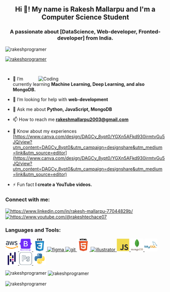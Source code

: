 <h2 align="center">Hi 👋! My name is Rakesh Mallarpu and I'm a Computer Science Student </h2>
<h3 align="center">A passionate about [DataScience, Web-developer, Fronted-developer] from India.</h3>

<p align="left"> <img src="https://komarev.com/ghpvc/?username=rakeshprogramer&label=Profile%20views&color=0e75b6&style=flat" alt="rakeshprogramer" /> </p>

<p align="left"> <a href="https://github.com/ryo-ma/github-profile-trophy"><img src="https://github-profile-trophy.vercel.app/?username=rakeshprogramer" alt="rakeshprogramer" /></a> </p>

<p align="left"> <a href="https://twitter.com/" target="blank"><img src="https://img.shields.io/twitter/follow/?logo=twitter&style=for-the-badge" alt="" /></a> </p>


<img align="right" alt="Coding" width="400" src="https://asset.cloudinary.com/dwocxt3l5/22cccec49aa3094713099741c7451efe">


- 🌱 I’m currently learning **Machine Learning, Deep Learning, and also MongoDB.**

- 🤝 I’m looking for help with **web-development**

- 💬 Ask me about **Python, JavaScript, MongoDB**

- 📫 How to reach me **rakeshmallarpu2003@gmail.com**

- 📄 Know about my experiences [https://www.canva.com/design/DAGCy_8ypt0/YGXn5AFkd930irmtvGu5JQ/view?utm_content=DAGCy_8ypt0&utm_campaign=designshare&utm_medium=link&utm_source=editor](https://www.canva.com/design/DAGCy_8ypt0/YGXn5AFkd930irmtvGu5JQ/view?utm_content=DAGCy_8ypt0&utm_campaign=designshare&utm_medium=link&utm_source=editor)

- ⚡ Fun fact **I create a YouTube videos.**

<h3 align="left">Connect with me:</h3>
<p align="left">
<a href="https://linkedin.com/in/https://www.linkedin.com/in/rakesh-mallarpu-77044829b/" target="blank"><img align="center" src="https://raw.githubusercontent.com/rahuldkjain/github-profile-readme-generator/master/src/images/icons/Social/linked-in-alt.svg" alt="https://www.linkedin.com/in/rakesh-mallarpu-77044829b/" height="30" width="40" /></a>
<a href="https://www.youtube.com/c/https://www.youtube.com/@rakeshtechace07" target="blank"><img align="center" src="https://raw.githubusercontent.com/rahuldkjain/github-profile-readme-generator/master/src/images/icons/Social/youtube.svg" alt="https://www.youtube.com/@rakeshtechace07" height="30" width="40" /></a>
</p>

<h3 align="left">Languages and Tools:</h3>
<p align="left"> <a href="https://aws.amazon.com" target="_blank" rel="noreferrer"> <img src="https://raw.githubusercontent.com/devicons/devicon/master/icons/amazonwebservices/amazonwebservices-original-wordmark.svg" alt="aws" width="40" height="40"/> </a> <a href="https://getbootstrap.com" target="_blank" rel="noreferrer"> <img src="https://raw.githubusercontent.com/devicons/devicon/master/icons/bootstrap/bootstrap-plain-wordmark.svg" alt="bootstrap" width="40" height="40"/> </a> <a href="https://www.w3schools.com/css/" target="_blank" rel="noreferrer"> <img src="https://raw.githubusercontent.com/devicons/devicon/master/icons/css3/css3-original-wordmark.svg" alt="css3" width="40" height="40"/> </a> <a href="https://www.figma.com/" target="_blank" rel="noreferrer"> <img src="https://www.vectorlogo.zone/logos/figma/figma-icon.svg" alt="figma" width="40" height="40"/> </a> <a href="https://git-scm.com/" target="_blank" rel="noreferrer"> <img src="https://www.vectorlogo.zone/logos/git-scm/git-scm-icon.svg" alt="git" width="40" height="40"/> </a> <a href="https://www.w3.org/html/" target="_blank" rel="noreferrer"> <img src="https://raw.githubusercontent.com/devicons/devicon/master/icons/html5/html5-original-wordmark.svg" alt="html5" width="40" height="40"/> </a> <a href="https://www.adobe.com/in/products/illustrator.html" target="_blank" rel="noreferrer"> <img src="https://www.vectorlogo.zone/logos/adobe_illustrator/adobe_illustrator-icon.svg" alt="illustrator" width="40" height="40"/> </a> <a href="https://developer.mozilla.org/en-US/docs/Web/JavaScript" target="_blank" rel="noreferrer"> <img src="https://raw.githubusercontent.com/devicons/devicon/master/icons/javascript/javascript-original.svg" alt="javascript" width="40" height="40"/> </a> <a href="https://www.mongodb.com/" target="_blank" rel="noreferrer"> <img src="https://raw.githubusercontent.com/devicons/devicon/master/icons/mongodb/mongodb-original-wordmark.svg" alt="mongodb" width="40" height="40"/> </a> <a href="https://www.mysql.com/" target="_blank" rel="noreferrer"> <img src="https://raw.githubusercontent.com/devicons/devicon/master/icons/mysql/mysql-original-wordmark.svg" alt="mysql" width="40" height="40"/> </a> <a href="https://pandas.pydata.org/" target="_blank" rel="noreferrer"> <img src="https://raw.githubusercontent.com/devicons/devicon/2ae2a900d2f041da66e950e4d48052658d850630/icons/pandas/pandas-original.svg" alt="pandas" width="40" height="40"/> </a> <a href="https://www.photoshop.com/en" target="_blank" rel="noreferrer"> <img src="https://raw.githubusercontent.com/devicons/devicon/master/icons/photoshop/photoshop-line.svg" alt="photoshop" width="40" height="40"/> </a> <a href="https://www.python.org" target="_blank" rel="noreferrer"> <img src="https://raw.githubusercontent.com/devicons/devicon/master/icons/python/python-original.svg" alt="python" width="40" height="40"/> </a> </p>

<p><img align="left" src="https://github-readme-stats.vercel.app/api/top-langs?username=rakeshprogramer&show_icons=true&locale=en&layout=compact" alt="rakeshprogramer" /></p>

<p>&nbsp;<img align="center" src="https://github-readme-stats.vercel.app/api?username=rakeshprogramer&show_icons=true&locale=en" alt="rakeshprogramer" /></p>

<p><img align="center" src="https://github-readme-streak-stats.herokuapp.com/?user=rakeshprogramer&" alt="rakeshprogramer" /></p>

